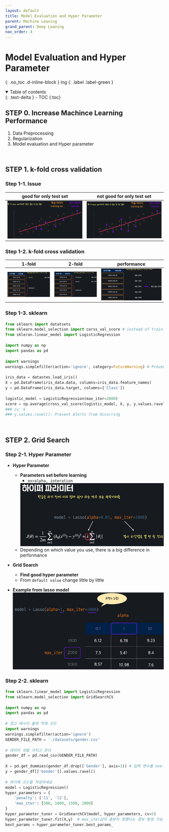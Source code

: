 ```yaml
---
layout: default
title: Model Evaluation and Hyper Parameter
parent: Machine Leaning
grand_parent: Deep Leaning
nav_order: 4
---
```


# Model Evaluation and Hyper Parameter
{: .no_toc .d-inline-block }
ing
{: .label .label-green }
<details open markdown="block">
  <summary>
    Table of contents
  </summary>
  {: .text-delta }
- TOC
{:toc}
</details>

<!------------------------------------ STEP ------------------------------------>
## STEP 0. Increase Machince Learning Performance

1. Data Preprocessing
2. Regularization
3. Model evaluation and Hyper parameter

<br>

<!------------------------------------ STEP ------------------------------------>
## STEP 1. k-fold cross validation

### Step 1-1. Issue

|good for only test set|not good for only test set|
|---|---|
|![image-20230418091432834](./../../../images/menu6-sub1-sub4-model-evaluation/image-20230418091432834.png)|![image-20230418091443250](./../../../images/menu6-sub1-sub4-model-evaluation/image-20230418091443250.png)|

### Step 1-2. k-fold cross validation

|1-fold|2-fold|performance|
|---|---|---|
|![image-20230418091519641](./../../../images/menu6-sub1-sub4-model-evaluation/image-20230418091519641.png)|![image-20230418091531335](./../../../images/menu6-sub1-sub4-model-evaluation/image-20230418091531335.png)|![image-20230418091549429](./../../../images/menu6-sub1-sub4-model-evaluation/image-20230418091549429.png)|

### Step 1-3. sklearn

```python
from sklearn import datatsets
from sklearn.model_selection import corss_val_score # instead of train_test_split
from skleran.linear_model import LogisticRegression

import numpy as np
import pandas as pd

import warnings
warnings.simplefilter(action='ignore', category=FutureWarning) # Prevent Alerts from Occurring

iris_data = datastes.load_iris()
X = pd.DataFrame(iris_data.data, columns=iris_data.feature_names)
y = pd.DataFrame(iris_data.target, columns=['Class'])

logistic_model = LogisticRegression(max_iter=2000)
score = np.average(cross_val_score(logistic_model, X, y, y.values.ravel(), cv=5)) 
### cv: k
### y.values.ravel(): Prevent Alerts from Occurring
```

<br>

<!------------------------------------ STEP ------------------------------------>
## STEP 2. Grid Search

### Step 2-1. Hyper Parameter

* **Hyper Parameter** 
	* **Parameters set before learning**
		* `ex>alpha, interation`
		<img src="./../../../images/menu6-sub1-sub4-model-evaluation/image-20230418091615231.png" alt="image-20230418091615231" style="zoom:67%;" />
	*  Depending on which value you use, there is a big difference in performance

* **Grid Search**
	* **Find good hyper parameter**
	* From `default value` change little by little

* **Example from lasso model**
	<img src="./../../../images/menu6-sub1-sub4-model-evaluation/image-20230418091700463.png" alt="image-20230418091700463" style="zoom:80%;" />

### Step 2-2. sklearn

```python
from sklearn.linear_model import LogisticRegression
from sklearn.model_selection import GridSearchCV

import numpy as np
import pandas as pd

# 경고 메시지 출력 억제 코드
import warnings
warnings.simplefilter(action='ignore')
GENDER_FILE_PATH = './datasets/gender.csv'

# 데이터 셋을 가지고 온다
gender_df = pd.read_csv(GENDER_FILE_PATH)

X = pd.get_dummies(gender_df.drop(['Gender'], axis=1)) # 입력 변수를 one-hot encode한다
y = gender_df[['Gender']].values.ravel()

# 여기에 코드를 작성하세요
model = LogisticRegression()
hyper_parameters = {
    'penalty': ['l1', 'l2'], 
    'max_iter': [500, 1000, 1500, 2000]
}
hyper_parameter_tuner = GridSearchCV(model, hyper_parameters, cv=5)
hyper_parameter_tuner.fit(X,y)  # max_iter값이 충분치 못했다는 경보 발생 가능
best_params = hyper_parameter_tuner.best_params_
```
